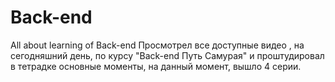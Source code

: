 # Back-end
All about learning of Back-end
Просмотрел  все  доступные видео , на сегодняшний день, по курсу  "Back-end Путь Самурая" и проштудировал в тетрадке основные моменты, на данный момент, вышло 4  серии.
